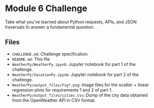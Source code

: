 # Module 6  Challenge

Take what you've learned about Python requests, APIs, and JSON traversals to
answer a fundamental question.

## Files

* `CHALLENGE.md`: Challenge specification.
* `README.md`: This file
* `WeatherPy/WeatherPy.ipynb`: Jupyter notebook for part 1 of the challenge.
* `WeatherPy/VacationPy.ipynb`: Jupyter notebook for part 2 of the challenge.
* `WeatherPy/output_files/Fig*.png`: Image files for the scatter + linear
  regression plots for requirements 1 and 2 of part 1.
* `WeatherPy/output_files/cities.csv`: Dump of the city data obtained from the
  OpenWeather API in CSV format.
